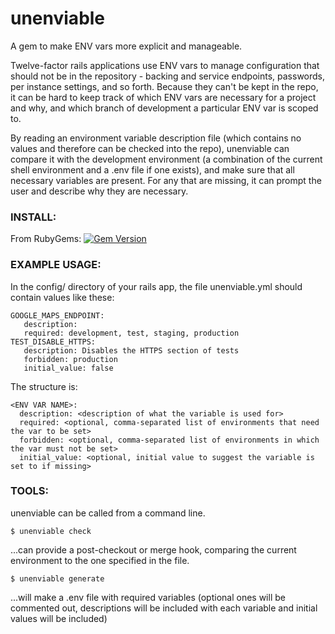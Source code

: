 unenviable
==========

A gem to make ENV vars more explicit and manageable.

Twelve-factor rails applications use ENV vars to manage configuration that should not be in the repository - backing and service endpoints, passwords, per instance settings, and so forth. Because they can't be kept in the repo, it can be hard to keep track of which ENV vars are necessary for a project and why, and which branch of development a particular ENV var is scoped to.

By reading an environment variable description file (which contains no values and therefore can be checked into the repo), unenviable can compare it with the development environment (a combination of the current shell environment and a .env file if one exists), and make sure that all necessary variables are present. For any that are missing, it can prompt the user and describe why they are necessary.

### INSTALL:

From RubyGems: [![Gem Version](https://badge.fury.io/rb/unenviable.svg)](http://badge.fury.io/rb/unenviable)

### EXAMPLE USAGE:

In the config/ directory of your rails app, the file unenviable.yml should contain values like these:

    GOOGLE_MAPS_ENDPOINT:
       description:
       required: development, test, staging, production
    TEST_DISABLE_HTTPS:
       description: Disables the HTTPS section of tests
       forbidden: production
       initial_value: false

The structure is:

    <ENV VAR NAME>:
      description: <description of what the variable is used for>
      required: <optional, comma-separated list of environments that need the var to be set>
      forbidden: <optional, comma-separated list of environments in which the var must not be set>
      initial_value: <optional, initial value to suggest the variable is set to if missing>

### TOOLS:

unenviable can be called from a command line. 

    $ unenviable check 
 
...can provide a post-checkout or merge hook, comparing the current environment to the one specified in the file.

    $ unenviable generate

...will make a .env file with required variables (optional ones will be commented out, descriptions will be included with each variable and initial values will be included)

